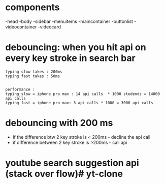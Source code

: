  # components

 -head
 -body
  -sidebar
    -menuitems
  -maincontainer
    -buttonlist
    -videocontainer
        -videocard


# debouncing: when you hit api on every key stroke in search bar

    typing slow takes : 200ms
    typing fast takes : 50ms  


    performance :
    typing slow = iphone pro max : 14 api calls  * 1000 studends = 14000 api calls 
    typing fast = iphone pro max: 3 api calls * 1000 = 3000 api calls


# debouncing with 200 ms
- if the difference btw 2 key stroke is < 200ms - decline the api call
- if difference between 2 key stroke is >200ms - call api

# youtube search suggestion api (stack over flow)#   y t - c l o n e  
 